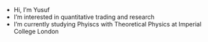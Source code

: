 - Hi, I’m Yusuf
- I’m interested in quantitative trading and research
- I’m currently studying Phyiscs with Theoretical Physics at Imperial College London


<!---
yusufmspahi/yusufmspahi is a ✨ special ✨ repository because its `README.md` (this file) appears on your GitHub profile.
You can click the Preview link to take a look at your changes.
--->
